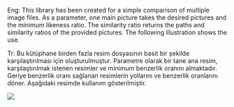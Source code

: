 Eng:
This library has been created for a simple comparison of multiple image files. 
As a parameter, one main picture takes the desired pictures and the minimum likeness ratio.
The similarity ratio returns the paths and similarity ratios of the provided pictures.
The following illustration shows the use.

Tr:
Bu kütüphane birden fazla resim dosyasının basit bir şekilde karşılaştırılması için oluşturulmuştur.
Parametre olarak bir tane ana resim, karşılaştırılmak istenen resimler ve minimum benzerlik oranını almaktadır.
Geriye benzerlik oranı sağlanan resimlerin yollarını ve benzerlik oranlarını döner.
Aşağıdaki resimde kullanım gösterilmiştir.

<img src="~/anlatim.png" />
